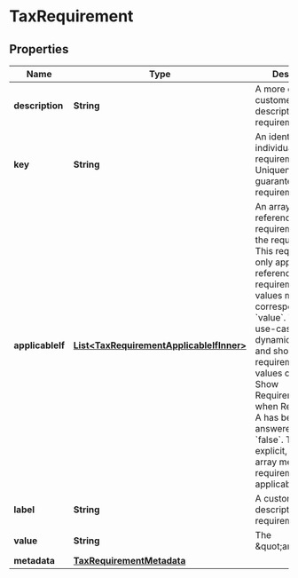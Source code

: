 

# TaxRequirement


## Properties

| Name | Type | Description | Notes |
|------------ | ------------- | ------------- | -------------|
|**description** | **String** | A more detailed customer facing description of the requirement |  [optional] |
|**key** | **String** | An identifier for an individual requirement. Uniqueness is guaranteed within a requirement set. |  [optional] |
|**applicableIf** | [**List&lt;TaxRequirementApplicableIfInner&gt;**](TaxRequirementApplicableIfInner.md) | An array of references to other requirements within the requirement set. This requirement is only applicable if all referenced requirements have values matching the corresponding &#x60;value&#x60;. The primary use-case is dynamically hiding and showing requirements as values change. E.g. Show Requirement-B when Requirement-A has been answered with &#x60;false&#x60;. To be explicit, an empty array means the requirement is applicable. |  [optional] |
|**label** | **String** | A customer facing description of the requirement |  [optional] |
|**value** | **String** | The \&quot;answer\&quot; |  [optional] |
|**metadata** | [**TaxRequirementMetadata**](TaxRequirementMetadata.md) |  |  [optional] |




